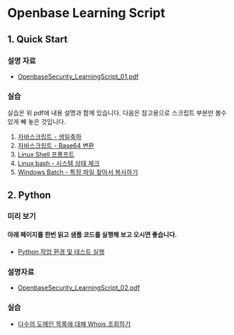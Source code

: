 # Openbase Learning Script
## 1. Quick Start
### 설명 자료
* [OpenbaseSecurity_LearningScript_01.pdf](./01/OpenbaseSecurity_LearningScript_01.pdf)

### 실습

실습은 위 pdf에 내용 설명과 함께 있습니다. 
다음은 참고용으로 스크립트 부분만 볼수 있게 빼 놓은 것입니다.

1. [자바스크립트 - 생일축하](./01/exercise01.md)
2. [자바스크립트 - Base64 변환](./01/exercise02.md)
3. [Linux Shell 프롬프트](./01/exercise03.md)
4. [Linux bash - 시스템 상태 체크](./01/exercise04.md)
5. [Windows Batch - 특정 파일 찾아서 복사하기](./01/exercise05.md)

## 2. Python

### 미리 보기
#### 아래 페이지를 한번 읽고 샘플 코드를 실행해 보고 오시면 좋습니다.
* [Python 작업 환경 및 테스트 실행](./02/python_setup.md)

### 설명자료
* [OpenbaseSecurity_LearningScript_02.pdf](./02/OpenbaseSecurity_LearningScript_02.pdf)

### 실습

* [다수의 도메인 목록에 대해 Whois 조회하기](./02/exercise.md)
